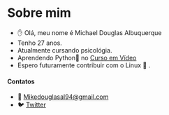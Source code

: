 # Sobre mim



- :hand: Olá, meu nome é Michael Douglas Albuquerque
- Tenho 27 anos.  
- Atualmente cursando psicológia. 
- Aprendendo Python:snake:  no [Curso em Vídeo](https://www.cursoemvideo.com/)
- Espero futuramente contribuir com o  Linux​ :penguin: . 



#### **Contatos**

- :email: Mikedouglasal94@gmail.com
- 🐦 [Twitter](@Michael66622191)
